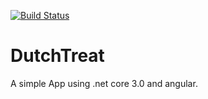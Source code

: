 [![Build Status](https://dev.azure.com/anhsbio/DutchTreat/_apis/build/status/ASweilam.DutchTreat?branchName=master)](https://dev.azure.com/anhsbio/DutchTreat/_build/latest?definitionId=2&branchName=master)
# DutchTreat
A simple App using .net core 3.0 and angular.
